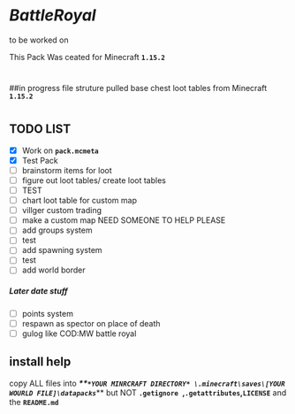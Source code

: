 # **_**BattleRoyal**_**
to be worked on

This Pack Was ceated for Minecraft **`1.15.2`**

#
##in progress
file struture
pulled base chest loot tables from Minecraft **`1.15.2`** 
#
## TODO LIST
- [x] Work on **`pack.mcmeta`**
- [x] Test Pack
- [ ] brainstorm items for loot
- [ ] figure out loot tables/ create loot tables
- [ ] TEST 
- [ ] chart loot table for custom map
- [ ] villger custom trading 
- [ ] make a custom map NEED SOMEONE TO HELP PLEASE
- [ ] add groups system 
- [ ] test
- [ ] add spawning system
- [ ] test
- [ ] add world border 
#####     Later date stuff
- [ ] points system
- [ ] respawn as spector on place of death 
- [ ] gulog like COD:MW battle royal 

## install help
copy ALL files into ___**`*YOUR MINRCRAFT DIRECTORY* \.minecraft\saves\[YOUR WOURLD FILE]\datapacks`___** but NOT **`.getignore `,`.getattributes`,`LICENSE`** and the **`README.md`**   
